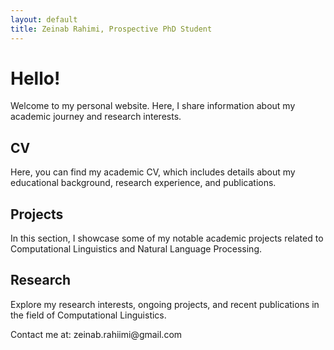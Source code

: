 ```yaml
---
layout: default
title: Zeinab Rahimi, Prospective PhD Student
---
```


# Hello!

Welcome to my personal website. Here, I share information about my academic journey and research interests.

## CV

Here, you can find my academic CV, which includes details about my educational background, research experience, and publications.

## Projects

In this section, I showcase some of my notable academic projects related to Computational Linguistics and Natural Language Processing.

## Research

Explore my research interests, ongoing projects, and recent publications in the field of Computational Linguistics.

<!-- Social media links with Font Awesome icons -->
<div class="social-links">
    <a href="https://github.com/zeinabrahiimi" target="_blank"><i class="fab fa-github"></i></a>
    <a href="https://www.linkedin.com/in/zeinab-rahimi" target="_blank"><i class="fab fa-linkedin"></i></a>
</div>

<footer>
    <p>Contact me at: zeinab.rahiimi@gmail.com</p>
</footer>
